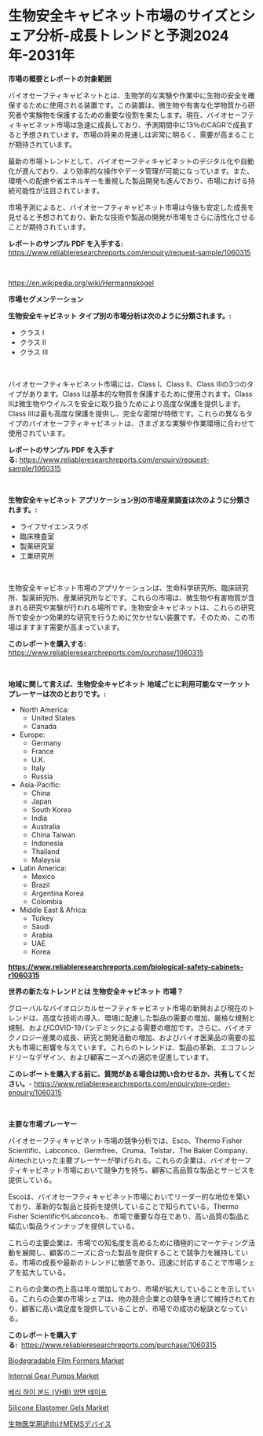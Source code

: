 <p><h1>生物安全キャビネット市場のサイズとシェア分析-成長トレンドと予測2024年-2031年</h1></p><p><strong>市場の概要とレポートの対象範囲</strong></p>
<p><p>バイオセーフティキャビネットとは、生物学的な実験や作業中に生物の安全を確保するために使用される装置です。この装置は、微生物や有害な化学物質から研究者や実験物を保護するための重要な役割を果たします。現在、バイオセーフティキャビネット市場は急速に成長しており、予測期間中に13％のCAGRで成長すると予想されています。市場の将来の見通しは非常に明るく、需要が高まることが期待されています。</p><p>最新の市場トレンドとして、バイオセーフティキャビネットのデジタル化や自動化が進んでおり、より効率的な操作やデータ管理が可能になっています。また、環境への配慮や省エネルギーを重視した製品開発も進んでおり、市場における持続可能性が注目されています。</p><p>市場予測によると、バイオセーフティキャビネット市場は今後も安定した成長を見せると予想されており、新たな技術や製品の開発が市場をさらに活性化させることが期待されています。</p></p>
<p><strong>レポートのサンプル PDF を入手する:</strong> <a href="https://www.reliableresearchreports.com/enquiry/request-sample/1060315">https://www.reliableresearchreports.com/enquiry/request-sample/1060315</a></p>
<p>&nbsp;</p>
<p><a href="https://en.wikipedia.org/wiki/Hermannskogel">https://en.wikipedia.org/wiki/Hermannskogel</a></p>
<p><strong>市場セグメンテーション</strong></p>
<p><strong>生物安全キャビネット タイプ別の市場分析は次のように分類されます。:</strong></p>
<p><ul><li>クラス I</li><li>クラス II</li><li>クラス III</li></ul></p>
<p>&nbsp;</p>
<p><p>バイオセーフティキャビネット市場には、Class I、Class II、Class IIIの3つのタイプがあります。Class Iは基本的な物質を保護するために使用されます。Class IIは微生物やウイルスを安全に取り扱うためにより高度な保護を提供します。Class IIIは最も高度な保護を提供し、完全な密閉が特徴です。これらの異なるタイプのバイオセーフティキャビネットは、さまざまな実験や作業環境に合わせて使用されています。</p></p>
<p><strong>レポートのサンプル PDF を入手する:</strong>&nbsp;<a href="https://www.reliableresearchreports.com/enquiry/request-sample/1060315">https://www.reliableresearchreports.com/enquiry/request-sample/1060315</a></p>
<p>&nbsp;</p>
<p><strong> 生物安全キャビネット アプリケーション別の市場産業調査は次のように分類されます。:</strong></p>
<p><ul><li>ライフサイエンスラボ</li><li>臨床検査室</li><li>製薬研究室</li><li>工業研究所</li></ul></p>
<p>&nbsp;</p>
<p><p>生物安全キャビネット市場のアプリケーションは、生命科学研究所、臨床研究所、製薬研究所、産業研究所などです。これらの市場は、微生物や有害物質が含まれる研究や実験が行われる場所です。生物安全キャビネットは、これらの研究所で安全かつ効果的な研究を行うために欠かせない装置です。そのため、この市場はますます需要が高まっています。</p></p>
<p><strong>このレポートを購入する:</strong>&nbsp; <a href="https://www.reliableresearchreports.com/purchase/1060315">https://www.reliableresearchreports.com/purchase/1060315</a></p>
<p>&nbsp;</p>
<p><strong>地域に関して言えば、生物安全キャビネット 地域ごとに利用可能なマーケットプレーヤーは次のとおりです。:</strong></p>
<p><ul>
    <li>
        North America:
        <ul>
            <li>United States</li>
            <li>Canada</li>
        </ul>
    </li>
    <li>
        Europe:
        <ul>
            <li>Germany</li>
            <li>France</li>
            <li>U.K.</li>
            <li>Italy</li>
            <li>Russia</li>
        </ul>
    </li>
    <li>
        Asia-Pacific:
        <ul>
            <li>China</li>
            <li>Japan</li>
            <li>South Korea</li>
            <li>India</li>
            <li>Australia</li>
            <li>China Taiwan</li>
            <li>Indonesia</li>
            <li>Thailand</li>
            <li>Malaysia</li>
        </ul>
    </li>
    <li>
        Latin America:
        <ul>
            <li>Mexico</li>
            <li>Brazil</li>
            <li>Argentina Korea</li>
            <li>Colombia</li>
        </ul>
    </li>
    <li>
        Middle East & Africa:
        <ul>
            <li>Turkey</li>
            <li>Saudi</li>
            <li>Arabia</li>
            <li>UAE</li>
            <li>Korea</li>
        </ul>
    </li>
    </ul></p>
<p><strong><a href="https://www.reliableresearchreports.com/biological-safety-cabinets-r1060315">https://www.reliableresearchreports.com/biological-safety-cabinets-r1060315</a></strong>&nbsp;</p>
<p><strong>世界の新たなトレンドとは 生物安全キャビネット 市場？</strong></p>
<p><p>グローバルなバイオロジカルセーフティキャビネット市場の新興および現在のトレンドは、高度な技術の導入、環境に配慮した製品の需要の増加、厳格な規制と規制、およびCOVID-19パンデミックによる需要の増加です。さらに、バイオテクノロジー産業の成長、研究と開発活動の増加、およびバイオ医薬品の需要の拡大も市場に影響を与えています。これらのトレンドは、製品の革新、エコフレンドリーなデザイン、および顧客ニーズへの適応を促進しています。</p></p>
<p><strong>このレポートを購入する前に、質問がある場合は問い合わせるか、共有してください。</strong>- <a href="https://www.reliableresearchreports.com/enquiry/pre-order-enquiry/1060315">https://www.reliableresearchreports.com/enquiry/pre-order-enquiry/1060315</a></p>
<p>&nbsp;</p>
<p><strong>主要な市場プレーヤー</strong></p>
<p><p>バイオセーフティキャビネット市場の競争分析では、Esco、Thermo Fisher Scientific、Labconco、Germfree、Cruma、Telstar、The Baker Company、Airtechといった主要プレーヤーが挙げられる。これらの企業は、バイオセーフティキャビネット市場において競争力を持ち、顧客に高品質な製品とサービスを提供している。</p><p>Escoは、バイオセーフティキャビネット市場においてリーダー的な地位を築いており、革新的な製品と技術を提供していることで知られている。Thermo Fisher ScientificやLabconcoも、市場で重要な存在であり、高い品質の製品と幅広い製品ラインナップを提供している。</p><p>これらの主要企業は、市場での知名度を高めるために積極的にマーケティング活動を展開し、顧客のニーズに合った製品を提供することで競争力を維持している。市場の成長や最新のトレンドに敏感であり、迅速に対応することで市場シェアを拡大している。</p><p>これらの企業の売上高は年々増加しており、市場が拡大していることを示している。これらの企業の市場シェアは、他の競合企業との競争を通じて維持されており、顧客に高い満足度を提供していることが、市場での成功の秘訣となっている。</p></p>
<p><strong>このレポートを購入する:</strong>&nbsp;&nbsp;<a href="https://www.reliableresearchreports.com/purchase/1060315">https://www.reliableresearchreports.com/purchase/1060315</a></p>
<p><p><a href="https://github.com/Seman3302/Market-Research-Report-List-1/blob/main/biodegradable-film-formers-market.md">Biodegradable Film Formers Market</a></p><p><a href="https://issuu.com/reportprime-2/docs/internal-gear-pumps-market-size-2030.pptx">Internal Gear Pumps Market</a></p><p><a href="https://github.com/apple8975768/Market-Research-Report-List-1/blob/main/4649935144224.md">베리 하이 본드 (VHB) 양면 테이프</a></p><p><a href="https://github.com/LaceyZemlak1/Market-Research-Report-List-1/blob/main/silicone-elastomer-gels-market.md">Silicone Elastomer Gels Market</a></p><p><a href="https://github.com/DanykaKilback/Market-Research-Report-List-1/blob/main/6615256138173.md">生物医学用途向けMEMSデバイス</a></p></p>